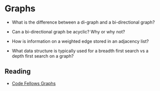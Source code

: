 # Graphs

* What is the difference between a di-graph and a bi-directional graph?

* Can a bi-directional graph be acyclic? Why or why not?

* How is information on a weighted edge stored in an adjacency list?

* What data structure is typically used for a breadth first search vs a depth first search on a graph?

## Reading

* [Code Fellows Graphs](https://codefellows.github.io/common_curriculum/data_structures_and_algorithms/Code_401/class-35/resources/graphs.html)